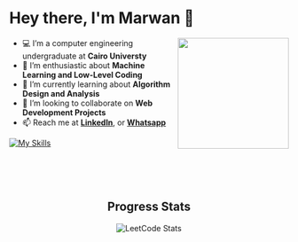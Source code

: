 # Hey there, I'm Marwan 👋

<a href="https://imgbb.com/"><img src="https://i.ibb.co/DYJVRfY/aaa.png" width=200vw heigth=200vw  align="right"/></a>


- 💻 I’m a computer engineering undergraduate at <b>Cairo Universty</b> 
- 🔭 I’m enthusiastic about <b>Machine Learning and Low-Level Coding</b> 
- 🌱 I’m currently learning about <b>Algorithm Design and Analysis</b>
- 👯 I’m looking to collaborate on <b>Web Development Projects</b>
- 📫 Reach me at <a href =https://www.linkedin.com/in/marwan8/><b> LinkedIn</b></a>, or <a href="https://api.whatsapp.com/send/?phone=201272404140"><b>Whatsapp</b></a> 



[![My Skills](https://skills.thijs.gg/icons?i=js,html,css,wasm)](https://skills.thijs.gg)

<br><br><br>
<h2 align="center">Progress Stats</h2>
<div align="center">
  
![LeetCode Stats](https://leetcode.card.workers.dev/Marwan0?theme=nord&font=baloo&extension=null)
